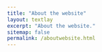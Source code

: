 ```yaml
---
title: "About the website"
layout: textlay
excerpt: "About the website."
sitemap: false
permalink: /aboutwebsite.html
---
```






